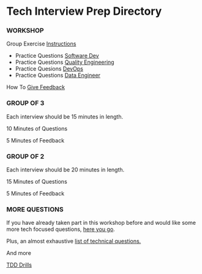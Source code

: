 Tech Interview Prep Directory
==================================


### WORKSHOP

Group Exercise [Instructions](https://github.com/BecksHookham/Tech_Interviews.md/blob/main/Groupwork.png)

- Practice Questions [Software Dev](https://github.com/BecksHookham/Tech_Interviews.md/blob/main/workshop_questions.md)
- Practice Questions [Quality Engineering](https://github.com/BecksHookham/Tech_Interviews.md/blob/main/practice_SDET.md)
- Practice Quesions [DevOps](https://github.com/BecksHookham/Tech_Interviews.md/blob/main/practice_DevOps.md)
- Practice Questions [Data Engineer](https://github.com/BecksHookham/Tech_Interviews.md/blob/main/dataeng.md)

How To [Give Feedback](https://github.com/BecksHookham/Tech_Interviews.md/blob/main/feedback.md)

### GROUP OF 3

Each interview should be 15 minutes in length.

10 Minutes of Questions

5 Minutes of Feedback

### GROUP OF 2

Each interview should be 20 minutes in length.

15 Minutes of Questions

5 Minutes of Feedback

### MORE QUESTIONS


If you have already taken part in this workshop before and would like some more tech focused questions, [here you go](https://github.com/BecksHookham/Tech_Interviews.md/blob/main/secondinterview.md).

Plus, an almost exhaustive [list of technical questions.](https://github.com/BecksHookham/Tech_Interviews.md/blob/main/database.md)

And more 

[TDD Drills](https://github.com/BecksHookham/Tech_Interviews.md/blob/main/TDD.md)



